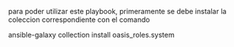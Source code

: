 para poder utilizar este playbook, primeramente se debe instalar la coleccion correspondiente con el comando

ansible-galaxy collection install oasis_roles.system

